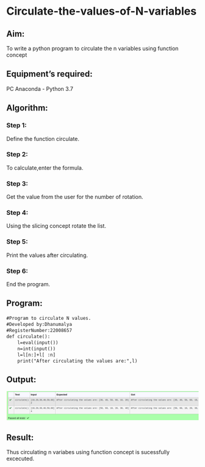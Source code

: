 # Circulate-the-values-of-N-variables
## Aim:
To write a python program to circulate the n variables using function concept

## Equipment’s required:
PC
Anaconda - Python 3.7
## Algorithm: 
### Step 1:
Define the function circulate.
### Step 2: 
To calculate,enter the formula.
### Step 3: 
Get the value from the user for the number of rotation.
### Step 4: 
Using the slicing concept rotate the list.
### Step 5: 
Print the values after circulating.
### Step 6:
End the program.
## Program:
```
#Program to circulate N values.
#Developed by:Dhanumalya 
#RegisterNumber:22008657
def circulate():
    l=eval(input())
    n=int(input())
    l=l[n:]+l[ :n]
    print("After circulating the values are:",l)
```
## Output:
!["Output"](./circulate.png)
## Result:
Thus circulating n variabes using function concept is sucessfully excecuted.
